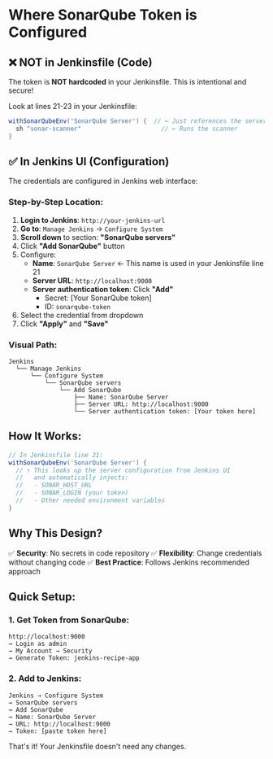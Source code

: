 # Where SonarQube Token is Configured

## ❌ NOT in Jenkinsfile (Code)

The token is **NOT hardcoded** in your Jenkinsfile. This is intentional and secure!

Look at lines 21-23 in your Jenkinsfile:

```groovy
withSonarQubeEnv('SonarQube Server') {  // ← Just references the server name
  sh "sonar-scanner"                      // ← Runs the scanner
}
```

## ✅ In Jenkins UI (Configuration)

The credentials are configured in Jenkins web interface:

### Step-by-Step Location:

1. **Login to Jenkins**: `http://your-jenkins-url`
2. **Go to**: `Manage Jenkins` → `Configure System`
3. **Scroll down** to section: **"SonarQube servers"**
4. Click **"Add SonarQube"** button
5. Configure:
    - **Name**: `SonarQube Server` ← This name is used in your Jenkinsfile line 21
    - **Server URL**: `http://localhost:9000`
    - **Server authentication token**: Click **"Add"**
        - Secret: [Your SonarQube token]
        - ID: `sonarqube-token`
6. Select the credential from dropdown
7. Click **"Apply"** and **"Save"**

### Visual Path:

```
Jenkins
  └── Manage Jenkins
      └── Configure System
          └── SonarQube servers
              └── Add SonarQube
                  ├── Name: SonarQube Server
                  ├── Server URL: http://localhost:9000
                  └── Server authentication token: [Your token here]
```

## How It Works:

```groovy
// In Jenkinsfile line 21:
withSonarQubeEnv('SonarQube Server') {
  // ↑ This looks up the server configuration from Jenkins UI
  //   and automatically injects:
  //   - SONAR_HOST_URL
  //   - SONAR_LOGIN (your token)
  //   - Other needed environment variables
}
```

## Why This Design?

✅ **Security**: No secrets in code repository
✅ **Flexibility**: Change credentials without changing code
✅ **Best Practice**: Follows Jenkins recommended approach

## Quick Setup:

### 1. Get Token from SonarQube:

```
http://localhost:9000
→ Login as admin
→ My Account → Security
→ Generate Token: jenkins-recipe-app
```

### 2. Add to Jenkins:

```
Jenkins → Configure System
→ SonarQube servers
→ Add SonarQube
→ Name: SonarQube Server
→ URL: http://localhost:9000
→ Token: [paste token here]
```

That's it! Your Jenkinsfile doesn't need any changes.
